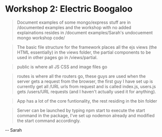 # Workshop 2: Electric Boogaloo

> Document examples of some mongo/express stuff are in /documented examples and the workshop with no added explainations resides in /document examples/Sarah's undocuement mongo workshop code/

> The basic file structure for the framework places all the ejs views (the HTML essentially) in the views folder, the partial components to be used in other pages go in /views/partial.

> public is where all JS CSS and image files go

> routes is where all the routers go, these guys are used when the server gets a request from the browser, the first guy I have set up is currently get all /URL urls from request and is called index.js, users.js gets /users/URL requests (and I haven't actually used it for anything).

> App has a lot of the core funtionality, the rest residing in the bin folder

> Server can be launched by typing npm start to execute the start command in the package, I've set up nodemon already and modified the start command accordingly.

-- Sarah
